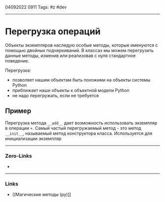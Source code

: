 04092022 0911
Tags: #z #dev

---
# Перегрузка операций

Объекты экземпляров наследую особые методы, которые именуются с помощью двойных подчеркиваний. В классах мы можем перегрузить данные методы, изменив или реализовав с нуля стандартное поведение.

Перегрузка:
- позволяет нашим объектам быть похожими на объекты системы Python
- приближает наши объекты к объектной модели Python
- не надо перегружать, если не требуется

## Пример
Перегрузка метода `__add__` дает возможность использовать экземпляр в операции `+`.
Самый частый перегружаемый метод - это метод `__init__`, называемый метод конструктора класса. Используется для инициализации экземпляр

---
### Zero-Links
- 

---
### Links
- [[Магические методы (py)]]